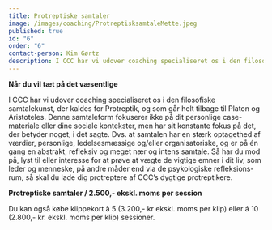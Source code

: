 ```yaml
---
title: Protreptiske samtaler
image: /images/coaching/ProtreptisksamtaleMette.jpeg
published: true
id: "6"
order: "6"
contact-person: Kim Gørtz
description: I CCC har vi udover coaching specialiseret os i den filosofiske samtalekunst, der kaldes for Protreptik, og som går helt tilbage til Platon og Aristoteles.
---
```


**Når du vil tæt på det væsentlige**

I CCC har vi udover coaching specialiseret os i den filosofiske samtalekunst, der kaldes for Protreptik, og som går helt tilbage til Platon og Aristoteles. Denne samtaleform fokuserer ikke på dit personlige case-materiale eller dine sociale kontekster, men har sit konstante fokus på det, der betyder noget, i det sagte. Dvs. at samtalen har en stærk optagethed af værdier, personlige, ledelsesmæssige og/eller organisatoriske, og er på én gang en abstrakt, refleksiv og meget nær og intens samtale. Så har du mod på, lyst til eller interesse for at prøve at vægte de vigtige emner i dit liv, som leder og menneske, på andre måder end via de psykologiske refleksions-rum, så skal du lade dig protreptere af CCC’s dygtige protreptikere.

**Protreptiske samtaler / 2.500,- ekskl. moms per session**

Du kan også købe klippekort à 5 (3.200,- kr ekskl. moms per klip) eller á 10 (2.800,- kr. ekskl. moms per klip) sessioner.
